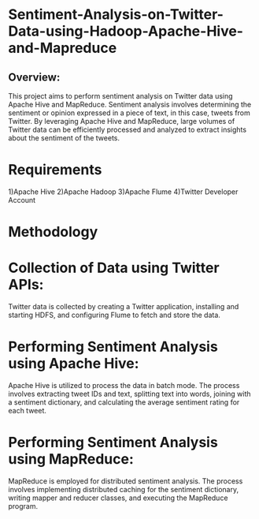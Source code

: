 # Sentiment-Analysis-on-Twitter-Data-using-Hadoop-Apache-Hive-and-Mapreduce
## Overview:
This project aims to perform sentiment analysis on Twitter data using Apache Hive and MapReduce. Sentiment analysis involves determining the sentiment or opinion expressed in a piece of text, in this case, tweets from Twitter. By leveraging Apache Hive and MapReduce, large volumes of Twitter data can be efficiently processed and analyzed to extract insights about the sentiment of the tweets.
# Requirements
1)Apache Hive
2)Apache Hadoop
3)Apache Flume
4)Twitter Developer Account
# Methodology
# Collection of Data using Twitter APIs: 
Twitter data is collected by creating a Twitter application, installing and starting HDFS, and configuring Flume to fetch and store the data.
# Performing Sentiment Analysis using Apache Hive: 
Apache Hive is utilized to process the data in batch mode. The process involves extracting tweet IDs and text, splitting text into words, joining with a sentiment dictionary, and calculating the average sentiment rating for each tweet.
# Performing Sentiment Analysis using MapReduce: 
MapReduce is employed for distributed sentiment analysis. The process involves implementing distributed caching for the sentiment dictionary, writing mapper and reducer classes, and executing the MapReduce program.



